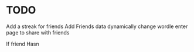 # TODO

Add a streak for friends
Add Friends data 
dynamically change wordle enter page to share with friends

If friend Hasn